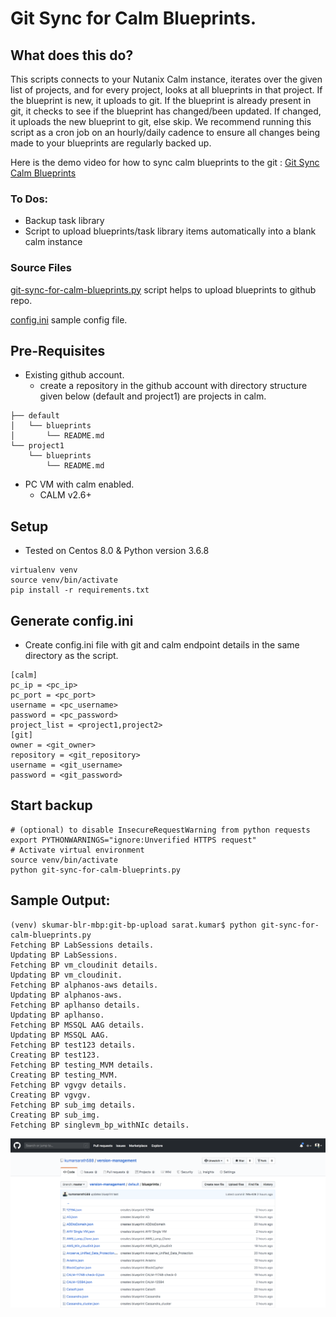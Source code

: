 # Git Sync for Calm Blueprints.

## What does this do?
This scripts connects to your Nutanix Calm instance, iterates over the given list of projects, and for every project, looks at all blueprints in that project. If the blueprint is new, it uploads to git. If the blueprint is already present in git, it checks to see if the blueprint has changed/been updated. If changed, it uploads the new blueprint to git, else skip.
We recommend running this script as a cron job on an hourly/daily cadence to ensure all changes being made to your blueprints are regularly backed up.

Here is the demo video for how to sync calm blueprints to the git : [Git Sync Calm Blueprints](https://www.loom.com/share/0402693c4b114e48b4b979ee0a252e5c)

### To Dos:
* Backup task library
* Script to upload blueprints/task library items automatically into a blank calm instance

### Source Files
[git-sync-for-calm-blueprints.py](https://raw.githubusercontent.com/nutanix/blueprints/master/calm-integrations/git-sync-for-calm-blueprints/git-sync-for-calm-blueprints.py) script helps to upload blueprints to github repo.

[config.ini](https://raw.githubusercontent.com/nutanix/blueprints/master/calm-integrations/git-sync-for-calm-blueprints/config.ini) sample config file.

## Pre-Requisites
* Existing github account.
	* create a repository in the github account with directory structure given below (default and project1) are projects in calm.
```.
├── default
│   └── blueprints
│       └── README.md
└── project1
    └── blueprints
        └── README.md
```

* PC VM with calm enabled.
    * CALM v2.6+

## Setup
* Tested on Centos 8.0 & Python version 3.6.8

```mkdir ~/calm-git-upload && cd ~/calm-git-upload
virtualenv venv
source venv/bin/activate
pip install -r requirements.txt
```

## Generate config.ini
* Create config.ini file with git and calm endpoint details in the same directory as the script.

```
[calm]
pc_ip = <pc_ip>
pc_port = <pc_port>
username = <pc_username>
password = <pc_password>
project_list = <project1,project2>
[git]
owner = <git_owner>
repository = <git_repository>
username = <git_username>
password = <git_password>
```

## Start backup
```
# (optional) to disable InsecureRequestWarning from python requests
export PYTHONWARNINGS="ignore:Unverified HTTPS request"
# Activate virtual environment
source venv/bin/activate
python git-sync-for-calm-blueprints.py
```

## Sample Output:
```
(venv) skumar-blr-mbp:git-bp-upload sarat.kumar$ python git-sync-for-calm-blueprints.py
Fetching BP LabSessions details.
Updating BP LabSessions.
Fetching BP vm_cloudinit details.
Updating BP vm_cloudinit.
Fetching BP alphanos-aws details.
Updating BP alphanos-aws.
Fetching BP aplhanso details.
Updating BP aplhanso.
Fetching BP MSSQL AAG details.
Updating BP MSSQL AAG.
Fetching BP test123 details.
Creating BP test123.
Fetching BP testing_MVM details.
Creating BP testing_MVM.
Fetching BP vgvgv details.
Creating BP vgvgv.
Fetching BP sub_img details.
Creating BP sub_img.
Fetching BP singlevm_bp_withNIc details.
```

![](Screenshots/github_output.png)
